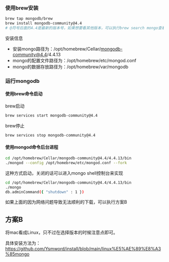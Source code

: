 ### 使用brew安装

```sh
brew tap mongodb/brew
brew install mongodb-community@4.4
# @符号后面的4.4是最新的版本号，如果想要看其他版本，可以执行brew search mongo查看
```

安装信息

- 安装mongo路径为：/opt/homebrew/Cellar/mongodb-community@4.4/4.4.13
- mongo的配置文件路径为：/opt/homebrew/etc/mongod.conf
- mongo的数据存放路径为：/opt/homebrew/var/mongodb

### 运行mongodb

#### 使用brew命令启动

brew启动

```sh
brew services start mongodb-community@4.4
```

brew停止

```sh
brew services stop mongodb-community@4.4
```

#### 使用mongod命令后台进程

```sh
cd /opt/homebrew/Cellar/mongodb-community@4.4/4.4.13/bin
./mongod --config /opt/homebrew/etc/mongod.conf --fork
```

这种方式启动，关闭的话可以进入mongo shell控制台来实现

```sh
cd /opt/homebrew/Cellar/mongodb-community@4.4/4.4.13/bin
./mongo
db.adminCommand({ "shutdown" : 1 })
```

如果上面的因为网络问题导致无法顺利的下载，可以执行方案B

## 方案B

将mac看成Linux，只不过在选择版本的时候注意点即可。

具体安装方法为：https://github.com/Ysmword/install/blob/main/linux%E5%AE%89%E8%A3%85mongo
